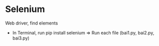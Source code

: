 # Selenium
Web driver, find elements
- In Terminal, run pip install selenium
=> Run each file (bai1.py, bai2.py, bai3.py)
